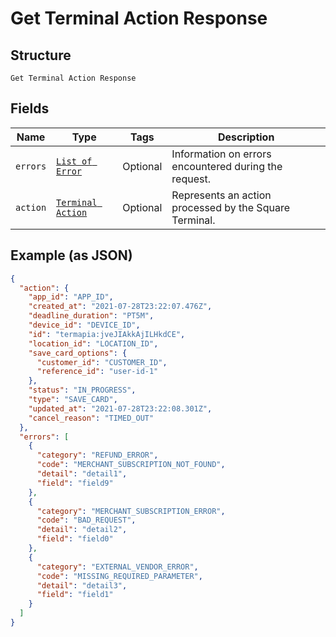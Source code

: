 
# Get Terminal Action Response

## Structure

`Get Terminal Action Response`

## Fields

| Name | Type | Tags | Description |
|  --- | --- | --- | --- |
| `errors` | [`List of Error`](../../doc/models/error.md) | Optional | Information on errors encountered during the request. |
| `action` | [`Terminal Action`](../../doc/models/terminal-action.md) | Optional | Represents an action processed by the Square Terminal. |

## Example (as JSON)

```json
{
  "action": {
    "app_id": "APP_ID",
    "created_at": "2021-07-28T23:22:07.476Z",
    "deadline_duration": "PT5M",
    "device_id": "DEVICE_ID",
    "id": "termapia:jveJIAkkAjILHkdCE",
    "location_id": "LOCATION_ID",
    "save_card_options": {
      "customer_id": "CUSTOMER_ID",
      "reference_id": "user-id-1"
    },
    "status": "IN_PROGRESS",
    "type": "SAVE_CARD",
    "updated_at": "2021-07-28T23:22:08.301Z",
    "cancel_reason": "TIMED_OUT"
  },
  "errors": [
    {
      "category": "REFUND_ERROR",
      "code": "MERCHANT_SUBSCRIPTION_NOT_FOUND",
      "detail": "detail1",
      "field": "field9"
    },
    {
      "category": "MERCHANT_SUBSCRIPTION_ERROR",
      "code": "BAD_REQUEST",
      "detail": "detail2",
      "field": "field0"
    },
    {
      "category": "EXTERNAL_VENDOR_ERROR",
      "code": "MISSING_REQUIRED_PARAMETER",
      "detail": "detail3",
      "field": "field1"
    }
  ]
}
```

